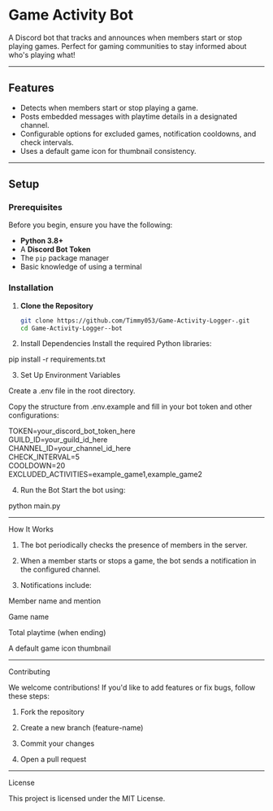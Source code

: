 # **Game Activity Bot**  

A Discord bot that tracks and announces when members start or stop playing games. Perfect for gaming communities to stay informed about who's playing what!  

---  

## **Features**  
- Detects when members start or stop playing a game.  
- Posts embedded messages with playtime details in a designated channel.  
- Configurable options for excluded games, notification cooldowns, and check intervals.  
- Uses a default game icon for thumbnail consistency.  

---  

## **Setup**  

### **Prerequisites**  
Before you begin, ensure you have the following:  
- **Python 3.8+**  
- A **Discord Bot Token**  
- The `pip` package manager  
- Basic knowledge of using a terminal  

### **Installation**  

1. **Clone the Repository**  
   ```bash  
   git clone https://github.com/Timmy053/Game-Activity-Logger-.git  
   cd Game-Activity-Logger--bot

2. Install Dependencies
Install the required Python libraries:

pip install -r requirements.txt


3. Set Up Environment Variables

Create a .env file in the root directory.

Copy the structure from .env.example and fill in your bot token and other configurations:

TOKEN=your_discord_bot_token_here  
GUILD_ID=your_guild_id_here  
CHANNEL_ID=your_channel_id_here  
CHECK_INTERVAL=5  
COOLDOWN=20  
EXCLUDED_ACTIVITIES=example_game1,example_game2



4. Run the Bot
Start the bot using:

python main.py


---

How It Works

1. The bot periodically checks the presence of members in the server.


2. When a member starts or stops a game, the bot sends a notification in the configured channel.


3. Notifications include:

Member name and mention

Game name

Total playtime (when ending)

A default game icon thumbnail





---

Contributing

We welcome contributions! If you'd like to add features or fix bugs, follow these steps:

1. Fork the repository


2. Create a new branch (feature-name)


3. Commit your changes


4. Open a pull request




---

License

This project is licensed under the MIT License.

